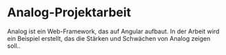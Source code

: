 # Analog-Projektarbeit
Analog ist ein Web-Framework, das auf Angular aufbaut. In der Arbeit wird ein Beispiel erstellt, das die Stärken und Schwächen von Analog zeigen soll..
